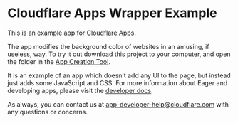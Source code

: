 # Cloudflare Apps Wrapper Example

This is an example app for [Cloudflare Apps](https://cloudflare.com/apps).

The app modifies the background color of websites in an amusing, if useless,
way.  To try it out download this project to your computer, and open the folder
in the [App Creation Tool](http://cloudflare.com/apps/developer/upload-an-app).

It is an example of an app which doesn’t add any UI to the page, but instead just
adds some JavaScript and CSS.  For more information about Eager and developing
apps, please visit the [developer docs](http://cloudflare.com/apps/developer/docs/).

As always, you can contact us at [app-developer-help@cloudflare.com](mailto:app-developer-help@cloudflare.com)
with any questions or concerns.
